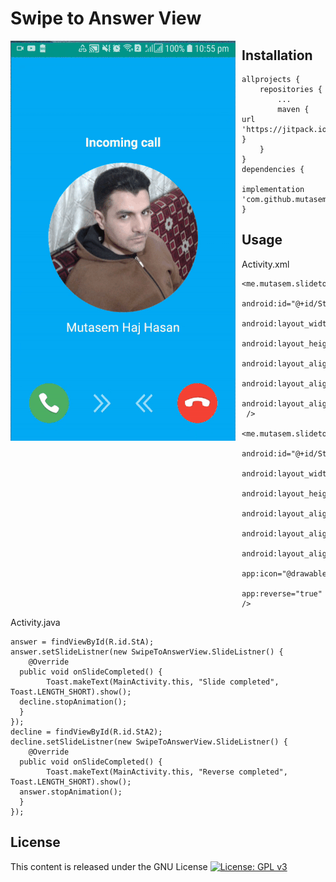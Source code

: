 ﻿# Swipe to Answer View
<img src="https://raw.githubusercontent.com/mutasemhajhasan/SlideToAnswerView/master/demo.gif"  
     alt="Markdown Monster icon"  
     style="float: left; margin-right: 10px;" />
## Installation

    allprojects {
		repositories {
			...
			maven { url 'https://jitpack.io' }
		}
	}
	dependencies {
	        implementation 'com.github.mutasemhajhasan:SlideToAnswerView:1.0.0'
	}
    
## Usage
Activity.xml

    <me.mutasem.slidetoanswer.SwipeToAnswerView  
      android:id="@+id/StA"  
      android:layout_width="match_parent"  
      android:layout_height="wrap_content"  
      android:layout_alignParentStart="true"  
      android:layout_alignParentLeft="true"  
      android:layout_alignParentBottom="true"  
     />  
      
    <me.mutasem.slidetoanswer.SwipeToAnswerView  
      android:id="@+id/StA2"  
      android:layout_width="match_parent"  
      android:layout_height="wrap_content"  
      android:layout_alignParentEnd="true"  
      android:layout_alignParentRight="true"  
      android:layout_alignParentBottom="true"  
      app:icon="@drawable/ic_decline"  
      app:reverse="true" />
Activity.java

    answer = findViewById(R.id.StA);  
    answer.setSlideListner(new SwipeToAnswerView.SlideListner() {  
        @Override  
      public void onSlideCompleted() {  
            Toast.makeText(MainActivity.this, "Slide completed", Toast.LENGTH_SHORT).show();  
      decline.stopAnimation();  
      }  
    });  
    decline = findViewById(R.id.StA2);  
    decline.setSlideListner(new SwipeToAnswerView.SlideListner() {  
        @Override  
      public void onSlideCompleted() {  
            Toast.makeText(MainActivity.this, "Reverse completed", Toast.LENGTH_SHORT).show();  
      answer.stopAnimation();  
      }  
    });
## License
This content is released under the GNU License
[![License: GPL v3](https://img.shields.io/badge/License-GPLv3-blue.svg)](https://www.gnu.org/licenses/gpl-3.0)
    

